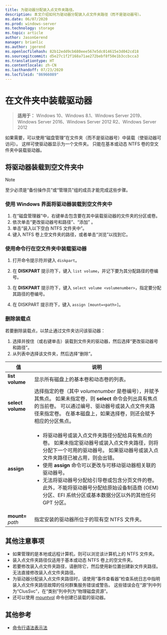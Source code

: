 ```yaml
---
title: 为驱动器分配装入点文件夹路径。
description: 本文介绍如何为驱动器分配装入点文件夹路径（而不是驱动器号）。
ms.date: 06/07/2020
ms.prod: windows-server
ms.technology: storage
ms.topic: article
author: JasonGerend
manager: brianlic
ms.author: jgerend
ms.openlocfilehash: 82b12edd9cb680eee567e5dc014615e3d042cd18
ms.sourcegitcommit: d5e27c1f2f168a71ae272bebf8f50e1b3ccbcca3
ms.translationtype: HT
ms.contentlocale: zh-CN
ms.lasthandoff: 07/23/2020
ms.locfileid: "86966089"
---
```

# <a name="mount-a-drive-in-a-folder"></a>在文件夹中装载驱动器

> **适用于：** Windows 10、Windows 8.1、Windows Server 2019、Windows Server 2016、Windows Server 2012 R2、Windows Server 2012

如果需要，可以使用“磁盘管理”在文件夹（而不是驱动器号）中装载（使驱动器可访问）。 这样可使驱动器显示为一个文件夹。 只能在基本或动态 NTFS 卷的空文件夹中装载驱动器。

## <a name="mounting-a-drive-in-an-empty-folder"></a>将驱动器装载到空文件夹中

> [!NOTE]
> 至少必须是“备份操作员”或“管理员”组的成员才能完成这些步骤。

### <a name="to-mount-a-drive-in-an-empty-folder-by-using-the-windows-interface"></a>使用 Windows 界面将驱动器装载到空文件夹中

1.  在“磁盘管理器”中，右键单击包含要在其中装载驱动器的文件夹的分区或卷。
2. 依次单击“更改驱动器号和路径”、“添加” 。
3. 单击“装入以下空白 NTFS 文件夹中”。
4. 键入 NTFS 卷上空文件夹的路径，或者单击“浏览”以找到它。

### <a name="to-mount-a-drive-in-an-empty-folder-using-a-command-line"></a>使用命令行在空文件夹中装载驱动器

1.  打开命令提示符并键入 `diskpart`。

2.  在 **DISKPART** 提示符下，键入 `list volume`，并记下要为其分配路径的卷编号。

3.  在 **DISKPART** 提示符下，键入 `select volume <volumenumber>`，指定要分配其路径的卷编号。

5.  在 DISKPART 提示符下，键入 `assign [mount=<path>]`。

### <a name="to-remove-a-mount-point"></a>删除装载点

若要删除装载点，以禁止通过文件夹访问该驱动器：

1. 选择并按住（或右键单击）装载到文件夹的驱动器，然后选择“更改驱动器号和路径”。
2. 从列表中选择该文件夹，然后选择“删除”。

| 值 | 说明 |
| --- | --- |
| **list volume** | 显示所有磁盘上的基本卷和动态卷的列表。 |
| **select volume**        | 选择指定的卷（其中 <em>volumenumber</em> 是卷编号），并赋予其焦点。 如果未指定卷，则 **select** 命令会列出具有焦点的当前卷。 可以通过编号、驱动器号或装入点文件夹路径来指定卷。 在基本磁盘上，如果选择卷，则还会赋予相应的分区焦点。|
| **assign** | <ul><li> 将驱动器号或装入点文件夹路径分配给具有焦点的卷。 如果未指定驱动器号或装入点文件夹路径，则将分配下一个可用的驱动器号。 如果驱动器号或装入点文件夹路径已被占用，则会出错。</li>  <li>使用 **assign** 命令可以更改与可移动驱动器相关联的驱动器号。</li> <li> 无法将驱动器号分配给引导卷或包含分页文件的卷。 此外，不能将驱动器号分配给原始设备制造商 (OEM) 分区、EFI 系统分区或基本数据分区以外的其他任何 GPT 分区。</li></ul> |
| **mount=** <em>path</em> | 指定安装的驱动器所位于的现有空 NTFS 文件夹。  |

## <a name="additional-considerations"></a>其他注意事项

-   如果管理的是本地或远程计算机，则可以浏览该计算机上的 NTFS 文件夹。
-   装入点文件夹路径仅适用于基本或动态 NTFS 卷上的空文件夹。
-   若要修改装入点文件夹路径，请删除它，然后使用新位置创建新文件夹路径。 无法直接修改装入点文件夹路径。
-   为驱动器分配装入点文件夹路径时，请使用“事件查看器”检查系统日志中指明装入点文件夹路径故障的任何群集服务错误或警告。 这些错误会在“源”列中列为“ClusSvc”，在“类别”列中列为“物理磁盘资源”。
-   还可以使用 [mountvol](https://go.microsoft.com/fwlink/?linkid=64111) 命令创建已装载的驱动器。

## <a name="additional-references"></a>其他参考
-   [命令行语法表示法](/previous-versions/orphan-topics/ws.11/cc742449(v=ws.11))
